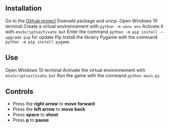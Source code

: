 ## Installation

 Go to the [Github project](httpsgithub.comJzombi-le-codeurCall-fall-game)
 Downald package and unzip.
 Open Windows 10 terminal
 Create a virtual environnement with ```python -m venv env```
 Activate it with ```envScriptsactivate.bat```
 Enter the command ```python -m pip install --upgrade pip``` for update Pip
 Install the librairy Pygame with the command ```python -m pip install pygame```

## Use

 Open Windows 10 terminal
 Activate the virtual environnement with ```envScriptsactivate.bat```
 Run the game with the command ```python main.py```

## Controls

 * Press the **right arrow** to **move forward**
 * Press the **left arrow** to **move back**
 * Press **space** to **shoot**
 * Press **p** to **pause**
